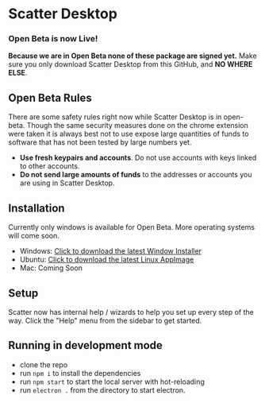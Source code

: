 # Scatter Desktop

### Open Beta is now Live!

**Because we are in Open Beta none of these package are signed yet.** Make sure you only download 
Scatter Desktop from this GitHub, and **NO WHERE ELSE**.

## Open Beta Rules

There are some safety rules right now while Scatter Desktop is in open-beta. Though the same security 
measures done on the chrome extension were taken it is always best not to use expose large quantities of funds 
to software that has not been tested by large numbers yet.

- **Use fresh keypairs and accounts**. Do not use accounts with keys linked to other accounts.
- **Do not send large amounts of funds** to the addresses or accounts you are using in Scatter Desktop.

## Installation

Currently only windows is available for Open Beta. More operating systems will come soon.

- Windows: [Click to download the latest Window Installer](https://github.com/GetScatter/ScatterDesktop/raw/master/release/win-Scatter%20Desktop-8.0.0.exe)
- Ubuntu: [Click to download the latest Linux AppImage](https://github.com/GetScatter/ScatterDesktop/raw/master/release/linux-Scatter%20Desktop-8.0.0-x86_64.AppImage)
- Mac: Coming Soon

## Setup

Scatter now has internal help / wizards to help you set up every step of the way.
Click the "Help" menu from the sidebar to get started.

## Running in development mode

- clone the repo
- run `npm i` to install the dependencies
- run `npm start` to start the local server with hot-reloading
- run `electron .` from the directory to start electron.






